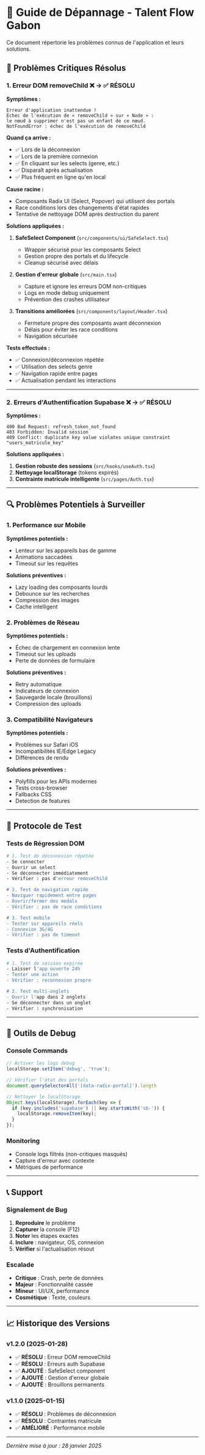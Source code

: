 # 🔧 Guide de Dépannage - Talent Flow Gabon

Ce document répertorie les problèmes connus de l'application et leurs solutions.

## 🚨 Problèmes Critiques Résolus

### 1. **Erreur DOM removeChild** ❌ → ✅ **RÉSOLU**

**Symptômes :**
```
Erreur d'application inattendue !
Échec de l'exécution de « removeChild » sur « Node » : 
le nœud à supprimer n'est pas un enfant de ce nœud.
NotFoundError : échec de l'exécution de removeChild
```

**Quand ça arrive :**
- ✅ Lors de la déconnexion
- ✅ Lors de la première connexion 
- ✅ En cliquant sur les selects (genre, etc.)
- ✅ Disparaît après actualisation
- ✅ Plus fréquent en ligne qu'en local

**Cause racine :**
- Composants Radix UI (Select, Popover) qui utilisent des portals
- Race conditions lors des changements d'état rapides
- Tentative de nettoyage DOM après destruction du parent

**Solutions appliquées :**
1. **SafeSelect Component** (`src/components/ui/SafeSelect.tsx`)
   - Wrapper sécurisé pour les composants Select
   - Gestion propre des portals et du lifecycle
   - Cleanup sécurisé avec délais

2. **Gestion d'erreur globale** (`src/main.tsx`)
   - Capture et ignore les erreurs DOM non-critiques
   - Logs en mode debug uniquement
   - Prévention des crashes utilisateur

3. **Transitions améliorées** (`src/components/layout/Header.tsx`)
   - Fermeture propre des composants avant déconnexion
   - Délais pour éviter les race conditions
   - Navigation sécurisée

**Tests effectués :**
- ✅ Connexion/déconnexion répétée
- ✅ Utilisation des selects genre
- ✅ Navigation rapide entre pages
- ✅ Actualisation pendant les interactions

---

### 2. **Erreurs d'Authentification Supabase** ❌ → ✅ **RÉSOLU**

**Symptômes :**
```
400 Bad Request: refresh_token_not_found
403 Forbidden: Invalid session
409 Conflict: duplicate key value violates unique constraint "users_matricule_key"
```

**Solutions appliquées :**
1. **Gestion robuste des sessions** (`src/hooks/useAuth.tsx`)
2. **Nettoyage localStorage** (tokens expirés)
3. **Contrainte matricule intelligente** (`src/pages/Auth.tsx`)

---

## 🔍 Problèmes Potentiels à Surveiller

### 1. **Performance sur Mobile**
**Symptômes potentiels :**
- Lenteur sur les appareils bas de gamme
- Animations saccadées
- Timeout sur les requêtes

**Solutions préventives :**
- Lazy loading des composants lourds
- Debounce sur les recherches
- Compression des images
- Cache intelligent

### 2. **Problèmes de Réseau**
**Symptômes potentiels :**
- Échec de chargement en connexion lente
- Timeout sur les uploads
- Perte de données de formulaire

**Solutions préventives :**
- Retry automatique
- Indicateurs de connexion
- Sauvegarde locale (brouillons)
- Compression des uploads

### 3. **Compatibilité Navigateurs**
**Symptômes potentiels :**
- Problèmes sur Safari iOS
- Incompatibilités IE/Edge Legacy
- Différences de rendu

**Solutions préventives :**
- Polyfills pour les APIs modernes
- Tests cross-browser
- Fallbacks CSS
- Detection de features

---

## 🧪 Protocole de Test

### Tests de Régression DOM
```bash
# 1. Test de déconnexion répétée
- Se connecter
- Ouvrir un select
- Se déconnecter immédiatement
- Vérifier : pas d'erreur removeChild

# 2. Test de navigation rapide
- Naviguer rapidement entre pages
- Ouvrir/fermer des modals
- Vérifier : pas de race conditions

# 3. Test mobile
- Tester sur appareils réels
- Connexion 3G/4G
- Vérifier : pas de timeout
```

### Tests d'Authentification
```bash
# 1. Test de session expirée
- Laisser l'app ouverte 24h
- Tenter une action
- Vérifier : reconnexion propre

# 2. Test multi-onglets
- Ouvrir l'app dans 2 onglets
- Se déconnecter dans un onglet
- Vérifier : synchronisation
```

---

## 🚀 Outils de Debug

### Console Commands
```javascript
// Activer les logs debug
localStorage.setItem('debug', 'true');

// Vérifier l'état des portals
document.querySelectorAll('[data-radix-portal]').length

// Nettoyer le localStorage
Object.keys(localStorage).forEach(key => {
  if (key.includes('supabase') || key.startsWith('sb-')) {
    localStorage.removeItem(key);
  }
});
```

### Monitoring
- Console logs filtrés (non-critiques masqués)
- Capture d'erreur avec contexte
- Métriques de performance

---

## 📞 Support

### Signalement de Bug
1. **Reproduire** le problème
2. **Capturer** la console (F12)
3. **Noter** les étapes exactes
4. **Inclure** : navigateur, OS, connexion
5. **Vérifier** si l'actualisation résout

### Escalade
- **Critique** : Crash, perte de données
- **Majeur** : Fonctionnalité cassée
- **Mineur** : UI/UX, performance
- **Cosmétique** : Texte, couleurs

---

## 📈 Historique des Versions

### v1.2.0 (2025-01-28)
- ✅ **RÉSOLU** : Erreur DOM removeChild
- ✅ **RÉSOLU** : Erreurs auth Supabase  
- ✅ **AJOUTÉ** : SafeSelect component
- ✅ **AJOUTÉ** : Gestion d'erreur globale
- ✅ **AJOUTÉ** : Brouillons permanents

### v1.1.0 (2025-01-15)
- ✅ **RÉSOLU** : Problèmes de déconnexion
- ✅ **RÉSOLU** : Contraintes matricule
- ✅ **AMÉLIORÉ** : Performance mobile

---

*Dernière mise à jour : 28 janvier 2025*
